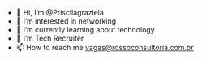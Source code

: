 - 👋 Hi, I’m @Priscilagraziela
- 👀 I’m interested in networking
- 🌱 I’m currently learning about technology.
- 💞️ I’m  Tech Recruiter
- 📫 How to reach me vagas@rossoconsultoria.com.br

<!---
Priscilagraziela/Priscilagraziela is a ✨ special ✨ repository because its `README.md` (this file) appears on your GitHub profile.
You can click the Preview link to take a look at your changes.
--->
